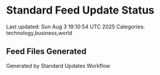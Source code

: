 # Standard Feed Update Status
Last updated: Sun Aug  3 19:10:54 UTC 2025
Categories: technology,business,world

## Feed Files Generated

Generated by Standard Updates Workflow
